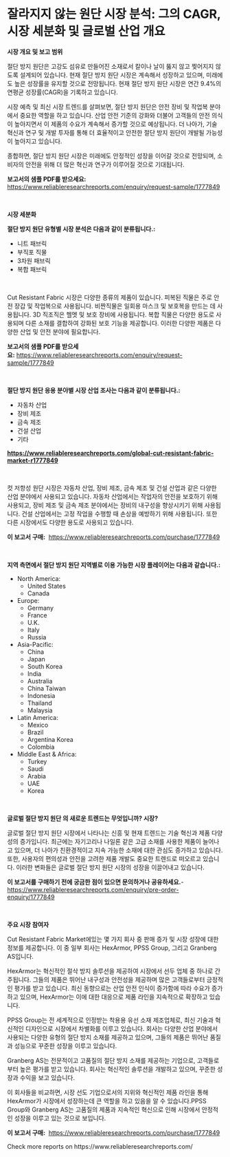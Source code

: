<p><h1>잘라지지 않는 원단 시장 분석: 그의 CAGR, 시장 세분화 및 글로벌 산업 개요</h1></p><p><strong>시장 개요 및 보고 범위</strong></p>
<p><p>절단 방지 원단은 고강도 섬유로 만들어진 소재로서 칼이나 날이 뚫지 않고 찢어지지 않도록 설계되어 있습니다. 현재 절단 방지 원단 시장은 계속해서 성장하고 있으며, 미래에도 높은 성장률을 유지할 것으로 전망됩니다. 현재 절단 방지 원단 시장은 연간 9.4%의 연평균 성장률(CAGR)을 기록하고 있습니다. </p><p>시장 예측 및 최신 시장 트렌드를 살펴보면, 절단 방지 원단은 안전 장비 및 작업복 분야에서 중요한 역할을 하고 있습니다. 산업 안전 기준의 강화와 더불어 고객들의 안전 의식이 높아지면서 이 제품의 수요가 계속해서 증가할 것으로 예상됩니다. 더 나아가, 기술 혁신과 연구 및 개발 투자를 통해 더 효율적이고 안전한 절단 방지 원단이 개발될 가능성이 높아지고 있습니다.</p><p>종합하면, 절단 방지 원단 시장은 미래에도 안정적인 성장을 이어갈 것으로 전망되며, 소비자의 안전을 위해 더 많은 혁신과 연구가 이루어질 것으로 기대됩니다.</p></p>
<p><strong>보고서의 샘플 PDF를 받으세요:</strong> <a href="https://www.reliableresearchreports.com/enquiry/request-sample/1777849">https://www.reliableresearchreports.com/enquiry/request-sample/1777849</a></p>
<p>&nbsp;</p>
<p><strong>시장 세분화</strong></p>
<p><strong>절단 방지 원단 유형별 시장 분석은 다음과 같이 분류됩니다.:</strong></p>
<p><ul><li>니트 패브릭</li><li>부직포 직물</li><li>3차원 패브릭</li><li>복합 패브릭</li></ul></p>
<p>&nbsp;</p>
<p><p>Cut Resistant Fabric 시장은 다양한 종류의 제품이 있습니다. 피복된 직물은 주로 안전 장갑 및 작업복으로 사용됩니다. 비짠직물은 일회용 마스크 및 보호복을 만드는 데 사용됩니다. 3D 직조직은 헬멧 및 보호 장비에 사용됩니다. 복합 직물은 다양한 용도로 사용되며 다른 소재를 결합하여 강화된 보호 기능을 제공합니다. 이러한 다양한 제품은 다양한 산업 및 안전 분야에 필요합니다.</p></p>
<p><strong>보고서의 샘플 PDF를 받으세요:</strong>&nbsp;<a href="https://www.reliableresearchreports.com/enquiry/request-sample/1777849">https://www.reliableresearchreports.com/enquiry/request-sample/1777849</a></p>
<p>&nbsp;</p>
<p><strong> 절단 방지 원단 응용 분야별 시장 산업 조사는 다음과 같이 분류됩니다.:</strong></p>
<p><ul><li>자동차 산업</li><li>장비 제조</li><li>금속 제조</li><li>건설 산업</li><li>기타</li></ul></p>
<p><strong><a href="https://www.reliableresearchreports.com/global-cut-resistant-fabric-market-r1777849">https://www.reliableresearchreports.com/global-cut-resistant-fabric-market-r1777849</a></strong></p>
<p>&nbsp;</p>
<p><p>컷 저항성 원단 시장은 자동차 산업, 장비 제조, 금속 제조 및 건설 산업과 같은 다양한 산업 분야에서 사용되고 있습니다. 자동차 산업에서는 작업자의 안전을 보호하기 위해 사용되고, 장비 제조 및 금속 제조 분야에서는 장비의 내구성을 향상시키기 위해 사용됩니다. 건설 산업에서는 고정 작업을 수행할 때 손상을 예방하기 위해 사용됩니다. 또한 다른 시장에서도 다양한 용도로 사용되고 있습니다.</p></p>
<p><strong>이 보고서 구매:</strong>&nbsp; <a href="https://www.reliableresearchreports.com/purchase/1777849">https://www.reliableresearchreports.com/purchase/1777849</a></p>
<p>&nbsp;</p>
<p><strong>지역 측면에서 절단 방지 원단 지역별로 이용 가능한 시장 플레이어는 다음과 같습니다.:</strong></p>
<p><ul>
    <li>
        North America:
        <ul>
            <li>United States</li>
            <li>Canada</li>
        </ul>
    </li>
    <li>
        Europe:
        <ul>
            <li>Germany</li>
            <li>France</li>
            <li>U.K.</li>
            <li>Italy</li>
            <li>Russia</li>
        </ul>
    </li>
    <li>
        Asia-Pacific:
        <ul>
            <li>China</li>
            <li>Japan</li>
            <li>South Korea</li>
            <li>India</li>
            <li>Australia</li>
            <li>China Taiwan</li>
            <li>Indonesia</li>
            <li>Thailand</li>
            <li>Malaysia</li>
        </ul>
    </li>
    <li>
        Latin America:
        <ul>
            <li>Mexico</li>
            <li>Brazil</li>
            <li>Argentina Korea</li>
            <li>Colombia</li>
        </ul>
    </li>
    <li>
        Middle East & Africa:
        <ul>
            <li>Turkey</li>
            <li>Saudi</li>
            <li>Arabia</li>
            <li>UAE</li>
            <li>Korea</li>
        </ul>
    </li>
    </ul></p>
<p>&nbsp;</p>
<p><strong>글로벌 절단 방지 원단 의 새로운 트렌드는 무엇입니까? 시장?</strong></p>
<p><p>글로벌 절단 방지 원단 시장에서 나타나는 신흥 및 현재 트렌드는 기술 혁신과 제품 다양성의 증가입니다. 최근에는 자기고리나 나일론 같은 고급 소재를 사용한 제품이 늘어나고 있으며, 더 나아가 친환경적이고 지속 가능한 소재에 대한 관심도 증가하고 있습니다. 또한, 사용자의 편의성과 안전을 고려한 제품 개발도 중요한 트렌드로 떠오르고 있습니다. 이러한 변화들은 글로벌 절단 방지 원단 시장의 성장을 이끌어내고 있습니다.</p></p>
<p><strong>이 보고서를 구매하기 전에 궁금한 점이 있으면 문의하거나 공유하세요.</strong>- <a href="https://www.reliableresearchreports.com/enquiry/pre-order-enquiry/1777849">https://www.reliableresearchreports.com/enquiry/pre-order-enquiry/1777849</a></p>
<p>&nbsp;</p>
<p><strong>주요 시장 참여자</strong></p>
<p><p>Cut Resistant Fabric Market에있는 몇 가지 회사 중 판매 증가 및 시장 성장에 대한 정보를 제공합니다. 이 중 일부 회사는 HexArmor, PPSS Group, 그리고 Granberg AS입니다.</p><p>HexArmor는 혁신적인 절삭 방지 솔루션을 제공하여 시장에서 선두 업체 중 하나로 간주됩니다. 그들의 제품은 뛰어난 내구성과 안전성을 제공하며 많은 고객들로부터 긍정적인 평가를 받고 있습니다. 최신 동향으로는 산업 안전 인식이 증가함에 따라 수요가 증가하고 있으며, HexArmor는 이에 대한 대응으로 제품 라인을 지속적으로 확장하고 있습니다.</p><p>PPSS Group는 전 세계적으로 인정받는 착용용 유선 소재 제조업체로, 최신 기술과 혁신적인 디자인으로 시장에서 차별화를 이루고 있습니다. 회사는 다양한 산업 분야에서 사용되는 다양한 유형의 절단 방지 소재를 제공하고 있으며, 그들의 제품은 뛰어난 품질과 성능으로 꾸준한 성장을 이루고 있습니다.</p><p>Granberg AS는 전문적이고 고품질의 절단 방지 소재를 제공하는 기업으로, 고객들로부터 높은 평가를 받고 있습니다. 회사는 혁신적인 솔루션을 개발하고 있으며, 꾸준한 성장과 수익을 보고 있습니다.</p><p>이 회사들을 비교하면, 시장 선도 기업으로서의 지위와 혁신적인 제품 라인을 통해 HexArmor가 시장에서 성장하는데 큰 역할을 하고 있음을 알 수 있습니다.PPSS Group와 Granberg AS는 고품질의 제품과 지속적인 혁신으로 인해 시장에서 안정적인 성장을 이루고 있는 것으로 보입니다.</p></p>
<p><strong>이 보고서 구매:</strong>&nbsp;&nbsp;<a href="https://www.reliableresearchreports.com/purchase/1777849">https://www.reliableresearchreports.com/purchase/1777849</a></p>
<p>Check more reports on https://www.reliableresearchreports.com/</p>